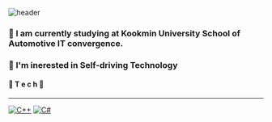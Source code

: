 ![header](https://capsule-render.vercel.app/api?type=wave&color=auto&height=300&section=header&text=✨Jo's%20Factory✨&fontSize=70)

### 📙 I am currently studying at Kookmin University School of Automotive IT convergence.   
### 🌱 I'm inerested in Self-driving Technology 




#### 🌹 T e c h 🌹
***
[![C++](https://img.shields.io/badge/C++-F7DF1E?style=plastic&logo=C%2B%2B&logoColor=black)](https://github.com/jo-seokhun/jo-seokhun.git)  [![C#](https://img.shields.io/badge/C-A8B9CC?style=plastic&logo=C&logoColor=black)](https://github.com/jo-seokhun/jo-seokhun.git)



